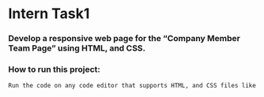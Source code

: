 # Intern Task1

### Develop a responsive web page for the “Company Member Team Page” using HTML, and CSS.

### How to run this project:

```bash
Run the code on any code editor that supports HTML, and CSS files like vs Code, etc., and see the result.
```
